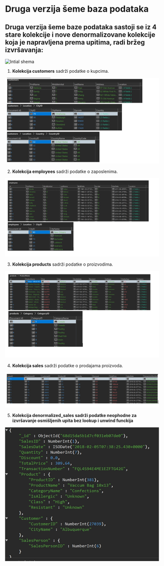 # Druga verzija šeme baza podataka

## Druga verzija šeme baze podataka sastoji se iz 4 stare kolekcije i nove denormalizovane kolekcije koja je napravljena prema upitima, radi bržeg izvršavanja:

![Intial shema](inititalschemascreenshot.jpg)

1. **Kolekcija customers** sadrži podatke o kupcima.

![Customers shema](customers.jpg)

2. **Kolekcija employees** sadrži podatke o zaposlenima.

![Employees shema](employees.jpg)

3. **Kolekcija products** sadrži podatke o proizvodima.

![Products shema](products.jpg)

4. **Kolekcija sales** sadrži podatke o prodajama proizvoda.

![Sales shema](sales.jpg)

5. **Kolekcija denormalized_sales sadrži podatke neophodne za izvršavanje osmišljenih upita bez lookup i unwind funckija**

![Denormalized shema](denormalized_sales.jpg)
